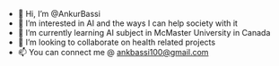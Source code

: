- 👋 Hi, I’m @AnkurBassi
- 👀 I’m interested in AI and the ways I can help society with it
- 🌱 I’m currently learning AI subject in McMaster University in Canada
- 💞️ I’m looking to collaborate on health related projects
- 📫 You can connect me @ ankbassi100@gmail.com

<!---
AnkurBassi/AnkurBassi is a ✨ special ✨ repository because its `README.md` (this file) appears on your GitHub profile.
You can click the Preview link to take a look at your changes.
--->
